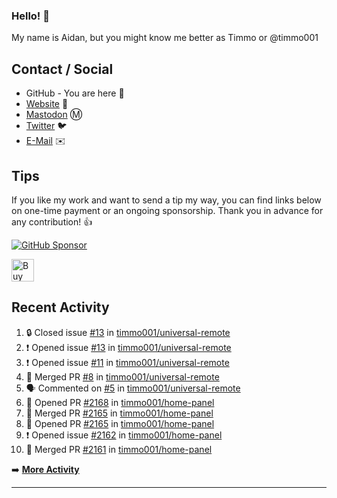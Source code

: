 ### Hello! 👋

My name is Aidan, but you might know me better as Timmo or @timmo001

## Contact / Social

- GitHub - You are here 👋
- [Website](https://timmo.dev) 📙
- <a href="https://fosstodon.org/@timmo" rel="me" target="_blank">Mastodon</a> Ⓜ️
- [Twitter](https://twitter.com/timmo001) 🐦
- [E-Mail](mailto:contact@timmo.xyz) ✉️

## Tips

If you like my work and want to send a tip my way, you can find links below on one-time payment or an ongoing sponsorship. Thank you in advance for any contribution! 👍

[![GitHub Sponsor][sponsor-badge]][sponsor]

<a href="https://ko-fi.com/M4M6YNVS" target="_blank"><img height="36" style="border:0px;height:36px;" src="https://cdn.ko-fi.com/cdn/kofi1.png?v=2" border="0" alt="Buy Me a Drink at ko-fi.com" /></a>

## Recent Activity

<!--START_SECTION:activity-->
1. 🔒 Closed issue [#13](https://github.com/timmo001/universal-remote/issues/13) in [timmo001/universal-remote](https://github.com/timmo001/universal-remote)
2. ❗ Opened issue [#13](https://github.com/timmo001/universal-remote/issues/13) in [timmo001/universal-remote](https://github.com/timmo001/universal-remote)
3. ❗ Opened issue [#11](https://github.com/timmo001/universal-remote/issues/11) in [timmo001/universal-remote](https://github.com/timmo001/universal-remote)
4. 🎉 Merged PR [#8](https://github.com/timmo001/universal-remote/pull/8) in [timmo001/universal-remote](https://github.com/timmo001/universal-remote)
5. 🗣 Commented on [#5](https://github.com/timmo001/universal-remote/issues/5) in [timmo001/universal-remote](https://github.com/timmo001/universal-remote)
6. 💪 Opened PR [#2168](https://github.com/timmo001/home-panel/pull/2168) in [timmo001/home-panel](https://github.com/timmo001/home-panel)
7. 🎉 Merged PR [#2165](https://github.com/timmo001/home-panel/pull/2165) in [timmo001/home-panel](https://github.com/timmo001/home-panel)
8. 💪 Opened PR [#2165](https://github.com/timmo001/home-panel/pull/2165) in [timmo001/home-panel](https://github.com/timmo001/home-panel)
9. ❗️ Opened issue [#2162](https://github.com/timmo001/home-panel/issues/2162) in [timmo001/home-panel](https://github.com/timmo001/home-panel)
10. 🎉 Merged PR [#2161](https://github.com/timmo001/home-panel/pull/2161) in [timmo001/home-panel](https://github.com/timmo001/home-panel)
<!--END_SECTION:activity-->

➡️  **[More Activity](/RECENT-ACTIVITY.md)**

---

[sponsor-badge]: https://raw.githubusercontent.com/timmo001/home-panel/v2.11.6/documentation/resources/sponsor.png
[sponsor]: https://github.com/sponsors/timmo001?o=esc
